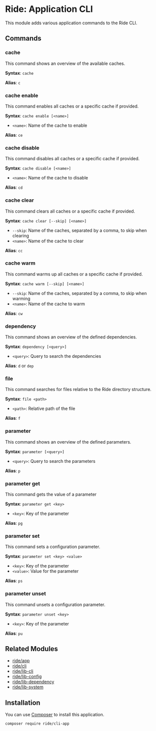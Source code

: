 # Ride: Application CLI

This module adds various application commands to the Ride CLI.

## Commands

### cache

This command shows an overview of the available caches.

**Syntax**: ```cache```

**Alias**: ```c```

### cache enable

This command enables all caches or a specific cache if provided.

**Syntax**: ```cache enable [<name>]```
- ```<name>```: Name of the cache to enable

**Alias**: ```ce```

### cache disable

This command disables all caches or a specific cache if provided.

**Syntax**: ```cache disable [<name>]```
- ```<name>```: Name of the cache to disable

**Alias**: ```cd```

### cache clear

This command clears all caches or a specific cache if provided.

**Syntax**: ```cache clear [--skip] [<name>]```
- ```--skip```: Name of the caches, separated by a comma, to skip when clearing
- ```<name>```: Name of the cache to clear

**Alias**: ```cc```

### cache warm

This command warms up all caches or a specific cache if provided.

**Syntax**: ```cache warm [--skip] [<name>]```
- ```--skip```: Name of the caches, separated by a comma, to skip when warming
- ```<name>```: Name of the cache to warm

**Alias**: ```cw```

### dependency

This command shows an overview of the defined dependencies.

**Syntax**: ```dependency [<query>]```
- ```<query>```: Query to search the dependencies

**Alias**: ```d``` or ```dep```

### file

This command searches for files relative to the Ride directory structure.

**Syntax**: ```file <path>```
- ```<path>```: Relative path of the file

**Alias**: ```f```

### parameter

This command shows an overview of the defined parameters.

**Syntax**: ```parameter [<query>]```
- ```<query>```: Query to search the parameters

**Alias**: ```p```

### parameter get

This command gets the value of a parameter

**Syntax**: ```parameter get <key>```
- ```<key>```: Key of the parameter

**Alias**: ```pg```

### parameter set

This command sets a configuration parameter.

**Syntax**: ```parameter set <key> <value>```
- ```<key>```: Key of the parameter
- ```<value>```: Value for the parameter

**Alias**: ```ps```

### parameter unset

This command unsets a configuration parameter.

**Syntax**: ```parameter unset <key>```
- ```<key>```: Key of the parameter

**Alias**: ```pu```

## Related Modules 

- [ride/app](https://github.com/all-ride/ride-app)
- [ride/cli](https://github.com/all-ride/ride-cli)
- [ride/lib-cli](https://github.com/all-ride/ride-lib-cli)
- [ride/lib-config](https://github.com/all-ride/ride-lib-config)
- [ride/lib-dependency](https://github.com/all-ride/ride-lib-dependency)
- [ride/lib-system](https://github.com/all-ride/ride-lib-system)

## Installation

You can use [Composer](http://getcomposer.org) to install this application.

```
composer require ride/cli-app
```
